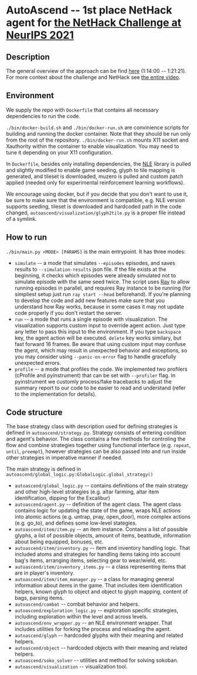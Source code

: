 # AutoAscend -- 1st place NetHack agent for [the NetHack Challenge at NeurIPS 2021](https://www.aicrowd.com/challenges/neurips-2021-the-nethack-challenge)


## Description
The general overview of the approach can be find [here](https://youtu.be/fVkXE330Bh0?t=4439) (1:14:00 -- 1:21:21).
For more context about the challenge and NetHack see [the entire video](https://www.youtube.com/watch?v=fVkXE330Bh0).


## Environment
We supply the repo with `Dockerfile` that contains all necessary dependencies to run the code.

`./bin/docker-build.sh` and `./bin/docker-run.sh` are convinience scripts for building and running the docker container.
Note that they should be run only from the root of the repository.
`./bin/docker-run.sh` mounts X11 socket and Xauthority within the container to enable visualization.
You may need to tune it depending on your X11 configuration.

In `Dockerfile`, besides only installing dependencies,
the [NLE](https://github.com/facebookresearch/nle) library is pulled and slightly modified
to enable game seeding, glyph to tile mapping is generated, and tileset is downloaded,
muzero is pulled and custom patch applied (needed only for experimental reinforcement learning workflows).

We encourage using docker, but if you decide that you don't want to use it, be sure to make sure that the environment is compatible,
e.g. NLE version supports seeding, tileset is downloaded and hardcoded path in the code changed,
    `autoascend/visualization/glyph2tile.py` is a proper file instead of a symlink.


## How to run
`./bin/main.py <MODE> [PARAMS]` is the main entrypoint. It has three modes:
* `simulate` -- a mode that simulates `--episodes` episodes, and saves results to `--simulation-results` json file.
    If the file exists at the beginning, it checks which episodes were already simulated not to simulate episode
    with the same seed twice. The script uses [Ray](https://www.ray.io/) to allow running episodes in parallel,
    and requires Ray instance to be running (for simpliest setup just run `ray start --head` beforehand).
    If you're planning to develop the code and add new features make sure that you understand how Ray works,
    because in some cases it may not update code properly if you don't restart the server.
* `run` -- a mode that runs a single episode with visualization.
    The visualization supports custom input to override agent action. Just type any letter to pass this input to the environment.
    If you type `backspace` key, the agent action will be executed. `delete` key works similary, but fast forward 16 frames.
    Be aware that using custom input may confuse the agent, which may result in unexpected behavior and exceptions,
    so you may consider using `--panic-on-error` flag to handle gracefully unexpected errors.
* `profile` -- a mode that profiles the code. We implemented two profilers (cProfile and pyinstrument)
    that can be set with `--profiler` flag. In pyinstrument we customly process/fake tracebacks to adjust
    the summary report to our code to be easier to read and understand (refer to the implementation for details).


## Code structure
The base strategy class with description used for defining strategies is defined in `autoascend/strategy.py`.
Strategy consists of entering condition and agent's behavior. The class contains a few methods for controling the flow
and combine strategies together using functional interface (e.g. `repeat`, `until`, `preempt`), however strategies
can be also passed into and run inside other strategies in imperative manner if needed.

The main strategy is defined in `autoascend/global_logic.py:GlobalLogic.global_strategy()`

* `autoascend/global_logic.py` -- contains definitions of the main strategy and other high-level strategies
    (e.g. altar farming, altar item identification, dipping for the Excalibur)
* `autoascend/agent.py` -- definition of the agent class. The agent class contains logic for updating the state of the game,
    wraps NLE actions into atomic actions (e.g. untrap, pray, open_door), more complex actions (e.g. go_to),
    and defines some low-level stategies.
* `autoascend/item/item.py` -- an item instance. Contains a list of possible glyphs, a list of possible objects,
    amount of items, beatitude, information about being equipped, bonuses, etc.
* `autoascend/item/inventory.py` -- item and inventory handling logic. That included atoms and strategies for
    handling items taking into account bag's items, arranging items, selecting gear to wear/wield, etc.
* `autoascend/item/inventory_items.py` -- a class representing items that are in player's inventory.
* `autoascend/item/item_manager.py` -- a class for managing general information about items in the game.
    That includes item identification helpers, known glyph to object and object to glyph mapping, content of bags, parsing items.
* `autoascend/combat` -- combat behavior and helpers.
* `autoascend/exploration_logic.py` -- exploration specific strategies, including exploration within the level and across levels.
* `autoascend/env_wrapper.py` -- an NLE environment wrapper. That includes utilities for forking the process and reloading the agent.
* `autoascend/glyph` -- hardcoded glyphs with their meaning and related helpers.
* `autoascend/object` -- hardcoded objects with their meaning and related helpers.
* `autoascend/soko_solver` -- utilities and method for solving sokoban.
* `autoascend/visualization` -- visualization tool.
